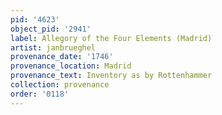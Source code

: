 ```yaml
---
pid: '4623'
object_pid: '2941'
label: Allegory of the Four Elements (Madrid)
artist: janbrueghel
provenance_date: '1746'
provenance_location: Madrid
provenance_text: Inventory as by Rottenhammer
collection: provenance
order: '0118'
---
```

